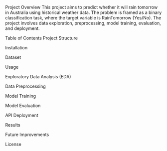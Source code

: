 Project Overview
This project aims to predict whether it will rain tomorrow in Australia using historical weather data. The problem is framed as a binary classification task, where the target variable is RainTomorrow (Yes/No). The project involves data exploration, preprocessing, model training, evaluation, and deployment.

Table of Contents
Project Structure

Installation

Dataset

Usage

Exploratory Data Analysis (EDA)

Data Preprocessing

Model Training

Model Evaluation

API Deployment

Results

Future Improvements

License
